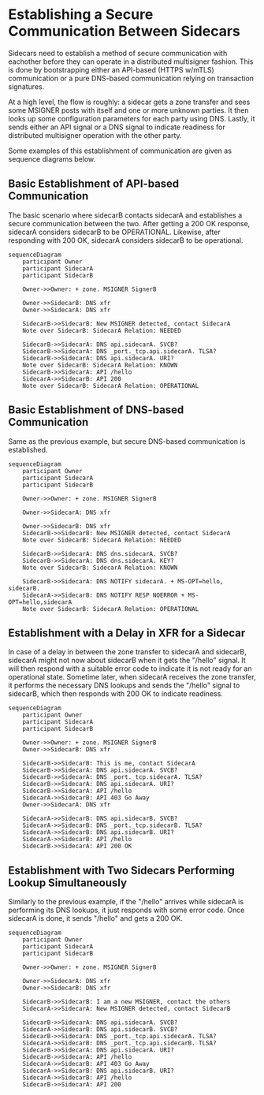 # Establishing a Secure Communication Between Sidecars
Sidecars need to establish a method of secure communication with eachother
before they can operate in a distributed multisigner fashion. This is done
by bootstrapping either an API-based (HTTPS w/mTLS) communication or a pure
DNS-based communication relying on transaction signatures.

At a high level, the flow is roughly: a sidecar gets a zone transfer and sees
some MSIGNER posts with itself and one or more unknown parties. It then looks
up some configuration parameters for each party using DNS. Lastly, it sends
either an API signal or a DNS signal to indicate readiness for distributed
multisigner operation with the other party.

Some examples of this establishment of communication are given as sequence
diagrams below.

## Basic Establishment of API-based Communication
The basic scenario where sidecarB contacts sidecarA and establishes a secure
communication between the two. After getting a 200 OK response, sidecarA
considers sidecarB to be OPERATIONAL. Likewise, after responding with
200 OK, sidecarA considers sidecarB to be operational.

```mermaid
sequenceDiagram
    participant Owner
    participant SidecarA
    participant SidecarB

    Owner->>Owner: + zone. MSIGNER SignerB

    Owner->>SidecarB: DNS xfr
    Owner->>SidecarA: DNS xfr

    SidecarB->>SidecarB: New MSIGNER detected, contact SidecarA
    Note over SidecarB: SidecarA Relation: NEEDED

    SidecarB->>SidecarA: DNS api.sidecarA. SVCB?
    SidecarB->>SidecarA: DNS _port._tcp.api.sidecarA. TLSA?
    SidecarB->>SidecarA: DNS api.sidecarA. URI?
    Note over SidecarB: SidecarA Relation: KNOWN
    SidecarB->>SidecarA: API /hello
    SidecarA->>SidecarB: API 200
    Note over SidecarB: SidecarA Relation: OPERATIONAL
```

## Basic Establishment of DNS-based Communication
Same as the previous example, but secure DNS-based communication is
established.

```mermaid
sequenceDiagram
    participant Owner
    participant SidecarA
    participant SidecarB

    Owner->>Owner: + zone. MSIGNER SignerB

    Owner->>SidecarA: DNS xfr

    Owner->>SidecarB: DNS xfr
    SidecarB->>SidecarB: New MSIGNER detected, contact SidecarA
    Note over SidecarB: SidecarA Relation: NEEDED

    SidecarB->>SidecarA: DNS dns.sidecarA. SVCB?
    SidecarB->>SidecarA: DNS dns.sidecarA. KEY?
    Note over SidecarB: SidecarA Relation: KNOWN

    SidecarB->>SidecarA: DNS NOTIFY sidecarA. + MS-OPT=hello, sidecarB.
    SidecarA->>SidecarB: DNS NOTIFY RESP NOERROR + MS-OPT=hello,sidecarA
    Note over SidecarB: SidecarA Relation: OPERATIONAL
```

## Establishment with a Delay in XFR for a Sidecar
In case of a delay in between the zone transfer to sidecarA and sidecarB,
sidecarA might not now about sidecarB when it gets the "/hello" signal.
It will then respond with a suitable error code to indicate it is not ready
for an operational state. Sometime later, when sidecarA receives the zone
transfer, it performs the necessary DNS lookups and sends the "/hello" signal
to sidecarB, which then responds with 200 OK to indicate readiness.

```mermaid
sequenceDiagram
    participant Owner
    participant SidecarA
    participant SidecarB

    Owner->>Owner: + zone. MSIGNER SignerB
    Owner->>SidecarB: DNS xfr

    SidecarB->>SidecarB: This is me, contact SidecarA
    SidecarB->>SidecarA: DNS api.sidecarA. SVCB?
    SidecarB->>SidecarA: DNS _port._tcp.sidecarA. TLSA?
    SidecarB->>SidecarA: DNS api.sidecarA. URI?
    SidecarB->>SidecarA: API /hello
    SidecarA->>SidecarB: API 403 Go Away
    Owner->>SidecarA: DNS xfr

    SidecarA->>SidecarB: DNS api.sidecarB. SVCB?
    SidecarA->>SidecarB: DNS _port._tcp.sidecarB. TLSA?
    SidecarA->>SidecarB: DNS api.sidecarB. URI?
    SidecarA->>SidecarB: API /hello
    SidecarB->>SidecarA: API 200 OK
```

## Establishment with Two Sidecars Performing Lookup Simultaneously
Similarly to the previous example, if the "/hello" arrives while sidecarA is
performing its DNS lookups, it just responds with some error code. Once
sidecarA is done, it sends "/hello" and gets a 200 OK.

```mermaid
sequenceDiagram
    participant Owner
    participant SidecarA
    participant SidecarB

    Owner->>Owner: + zone. MSIGNER SignerB

    Owner->>SidecarA: DNS xfr
    Owner->>SidecarB: DNS xfr

    SidecarB->>SidecarB: I am a new MSIGNER, contact the others
    SidecarA->>SidecarA: New MSIGNER detected, contact SidecarB

    SidecarB->>SidecarA: DNS api.sidecarA. SVCB?
    SidecarA->>SidecarB: DNS api.sidecarB. SVCB?
    SidecarB->>SidecarA: DNS _port._tcp.api.sidecarA. TLSA?
    SidecarA->>SidecarB: DNS _port._tcp.api.sidecarB. TLSA?
    SidecarB->>SidecarA: DNS api.sidecarA. URI?
    SidecarB->>SidecarA: API /hello
    SidecarA->>SidecarB: API 403 Go Away
    SidecarA->>SidecarB: DNS api.sidecarB. URI?
    SidecarA->>SidecarB: API /hello
    SidecarB->>SidecarA: API 200
```

